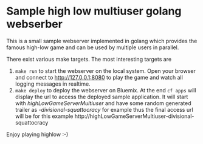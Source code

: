 # Sample high low multiuser golang webserber

This is a small sample webserver implemented in golang which provides the famous high-low game and can be used by multiple users in parallel.

There exist various make targets. The most interesting targets are

1. ```make run``` to start the webserver on the local system. Open your browser and connect to http://127.0.0.1:8080 to play the game and watch all logging messages in realtime.
2. ```make deploy``` to deploy the webserver on Bluemix. At the end ```cf apps``` will display the url to access the deployed sample application. It will start with *highLowGameServerMultiuser* and have some random generated trailer as *-divisional-squattocracy* for example thus the final access url will be for this example http://highLowGameServerMultiuser-divisional-squattocracy

Enjoy playing highlow :-)
